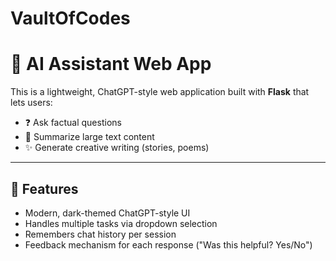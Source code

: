 # VaultOfCodes

# 🤖 AI Assistant Web App

This is a lightweight, ChatGPT-style web application built with **Flask** that lets users:

- ❓ Ask factual questions  
- 📝 Summarize large text content  
- ✨ Generate creative writing (stories, poems)

---

## 🔧 Features

- Modern, dark-themed ChatGPT-style UI  
- Handles multiple tasks via dropdown selection  
- Remembers chat history per session  
- Feedback mechanism for each response ("Was this helpful? Yes/No")  